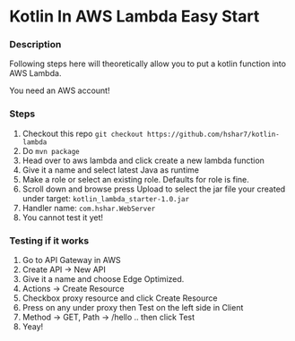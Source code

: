 # Kotlin In AWS Lambda Easy Start

### Description
Following steps here will theoretically allow you to put a kotlin function into AWS Lambda.

You need an AWS account!


### Steps
1. Checkout this repo `git checkout https://github.com/hshar7/kotlin-lambda`
1. Do `mvn package`
1. Head over to aws lambda and click create a new lambda function
1. Give it a name and select latest Java as runtime
1. Make a role or select an existing role. Defaults for role is fine.
1. Scroll down and browse press Upload to select the jar file your created under target: `kotlin_lambda_starter-1.0.jar`
1. Handler name: `com.hshar.WebServer`
1. You cannot test it yet!

### Testing if it works
1. Go to API Gateway in AWS
1. Create API -> New API
1. Give it a name and choose Edge Optimized.
1. Actions -> Create Resource
1. Checkbox proxy resource and click Create Resource
1. Press on any under proxy then Test on the left side in Client
1. Method -> GET, Path -> /hello .. then click Test
1. Yeay!